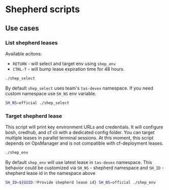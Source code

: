 # Shepherd scripts

## Use cases

### List shepherd leases

Available acitons:

- `RETURN`  - will select and target env using `shep_env`
- `CTRL-T` - will bump lease expiration time for 48 hours.

```sh
./shep_select
```

By default `shep_select` uses team's `tas-devex` namespace.
If you need custom namespace use `SH_NS` env variable.

```sh
SH_NS=official ./shep_select
```

### Target shepherd lease

This script will print key environment URLs and credentials. It will configure bosh, credhub, and cf cli with a dedicated config folder. You can target multiple leases in parallel terminal sessions. At this moment, this script depends on OpsManager and is not compatible with cf-deployment leases.

```sh
./shep_env
```

By default `shep_env` will use latest lease in `tas-devex` namespace.
This behavior could be customized via 
`SH_NS` - shepherd namespace and
`SH_ID` - shepherd lease id in the namespace above

```sh
SH_ID=${GUID:?Provide shepherd lease id} SH_NS=official ./shep_env
```
